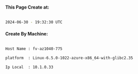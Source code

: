 
   
#### This Page Create at:

```bash

2024-06-30 - 19:32:30 UTC

```

#### Create By Machine:

```bash

Host Name : fv-az1040-775

platform  : Linux-6.5.0-1022-azure-x86_64-with-glibc2.35

Ip Local  : 10.1.0.33

```

